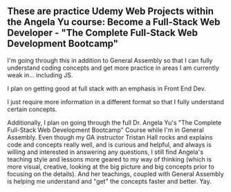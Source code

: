 ## **These are practice Udemy Web Projects within the Angela Yu course: Become a Full-Stack Web Developer - "The Complete Full-Stack Web Development Bootcamp"**  

I'm going through this in addition to General Assembly 
so that I can fully understand coding concepts and get more practice in areas I am currently weak in...
including JS. 

I plan on getting good at full stack with an emphasis in Front End Dev.

I just require more information in a different format so that I fully understand certain concepts. 

Additionally, I plan on going through the full Dr. Angela Yu's "The Complete Full-Stack Web Development Bootcamp" Course while I'm in General Assembly. Even though my GA instructor Tristan Hall rocks and explains code and concepts really well, and is curious and helpful, and always is willing and interested in answering any questions, 
I still find Angela's teaching style and lessons more geared to my way of thinking (which is more visual,
creative, looking at the big picture and big concepts prior to focusing on the details). And her teachings,
coupled with General Assembly is helping me understand and "get" the concepts faster and better. Yay.
